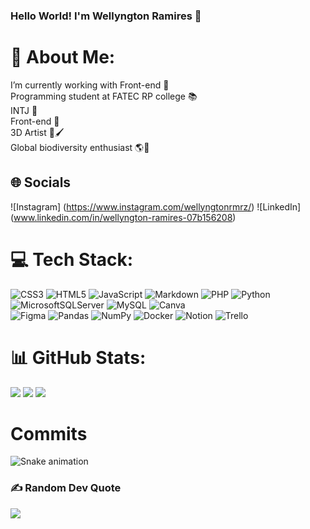 ### Hello World! I'm Wellyngton Ramires 👋


# 💫 About Me:
 I’m currently working with Front-end 👾 <br> Programming student at FATEC RP college 📚 <br> INTJ 🧠 <br>Front-end 👾<br> 3D Artist  🎨🖌️ <br> Global biodiversity enthusiast 🌎🦠


## 🌐 Socials
![Instagram] (https://www.instagram.com/wellyngtonrmrz/)
![LinkedIn] (www.linkedin.com/in/wellyngton-ramires-07b156208)


# 💻 Tech Stack:
![CSS3](https://img.shields.io/badge/css3-%231572B6.svg?style=flat&logo=css3&logoColor=white) 
![HTML5](https://img.shields.io/badge/html5-%23E34F26.svg?style=flat&logo=html5&logoColor=white) 
![JavaScript](https://img.shields.io/badge/javascript-%23323330.svg?style=flat&logo=javascript&logoColor=%23F7DF1E) 
![Markdown](https://img.shields.io/badge/markdown-%23000000.svg?style=flat&logo=markdown&logoColor=white) 
![PHP](https://img.shields.io/badge/php-%23777BB4.svg?style=flat&logo=php&logoColor=white) 
![Python](https://img.shields.io/badge/python-3670A0?style=flat&logo=python&logoColor=ffdd54) 
![MicrosoftSQLServer](https://img.shields.io/badge/Microsoft%20SQL%20Sever-CC2927?style=flat&logo=microsoft%20sql%20server&logoColor=white) 
![MySQL](https://img.shields.io/badge/mysql-%2300f.svg?style=flat&logo=mysql&logoColor=white) 
![Canva](https://img.shields.io/badge/Canva-%2300C4CC.svg?style=flat&logo=Canva&logoColor=white) 	
![Figma](https://img.shields.io/badge/figma-%23F24E1E.svg?style=flat&logo=figma&logoColor=white) 
![Pandas](https://img.shields.io/badge/pandas-%23150458.svg?style=flat&logo=pandas&logoColor=white) 
![NumPy](https://img.shields.io/badge/numpy-%23013243.svg?style=flat&logo=numpy&logoColor=white) 
![Docker](https://img.shields.io/badge/docker-%230db7ed.svg?style=flat&logo=docker&logoColor=white) 
![Notion](https://img.shields.io/badge/Notion-%23000000.svg?style=flat&logo=notion&logoColor=white) 
![Trello](https://img.shields.io/badge/Trello-%23026AA7.svg?style=flat&logo=Trello&logoColor=white)

# 📊 GitHub Stats:
![](https://github-readme-stats.vercel.app/api?username=VLoster&theme=vision-friendly-dark&hide_border=false&include_all_commits=false&count_private=true) ![](https://github-readme-streak-stats.herokuapp.com/?user=VLoster&theme=vision-friendly-dark&hide_border=false)
![](https://github-readme-stats.vercel.app/api/top-langs/?username=VLoster=vision-friendly-dark&hide_border=false&include_all_commits=false&count_private=true&layout=compact)

# Commits
![Snake animation](https://github.com/VLoster/VLoster/blob/output/github-contribution-grid-snake.svg)

### ✍️ Random Dev Quote
![](https://quotes-github-readme.vercel.app/api?type=horizontal&theme=dark)





<!-- Proudly created with GPRM ( https://gprm.itsvg.in ) -->







